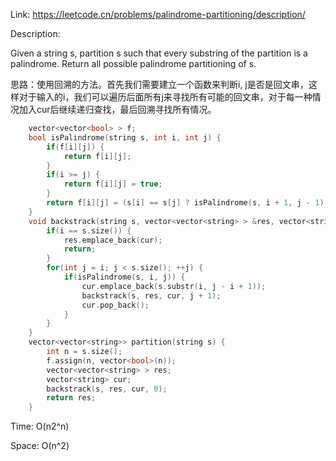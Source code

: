 Link: https://leetcode.cn/problems/palindrome-partitioning/description/

Description: 

Given a string s, partition s such that every substring of the partition is a palindrome. Return all possible palindrome partitioning of s.

思路：使用回溯的方法。首先我们需要建立一个函数来判断i, j是否是回文串，这样对于输入的i，我们可以遍历后面所有j来寻找所有可能的回文串，对于每一种情况加入cur后继续递归查找，最后回溯寻找所有情况。

```c++
    vector<vector<bool> > f;
    bool isPalindrome(string s, int i, int j) {
        if(f[i][j]) {
            return f[i][j];
        }
        if(i >= j) {
            return f[i][j] = true;
        }
        return f[i][j] = (s[i] == s[j] ? isPalindrome(s, i + 1, j - 1) : false);
    }
    void backstrack(string s, vector<vector<string> > &res, vector<string> &cur, int i) {
        if(i == s.size()) {
            res.emplace_back(cur);
            return;
        }
        for(int j = i; j < s.size(); ++j) {
            if(isPalindrome(s, i, j)) {
                cur.emplace_back(s.substr(i, j - i + 1));
                backstrack(s, res, cur, j + 1);
                cur.pop_back();
            }
        }
    }
    vector<vector<string>> partition(string s) {
        int n = s.size();
        f.assign(n, vector<bool>(n));
        vector<vector<string> > res;
        vector<string> cur;
        backstrack(s, res, cur, 0);
        return res;
    }
```

Time: O(n2^n)

Space: O(n^2)
